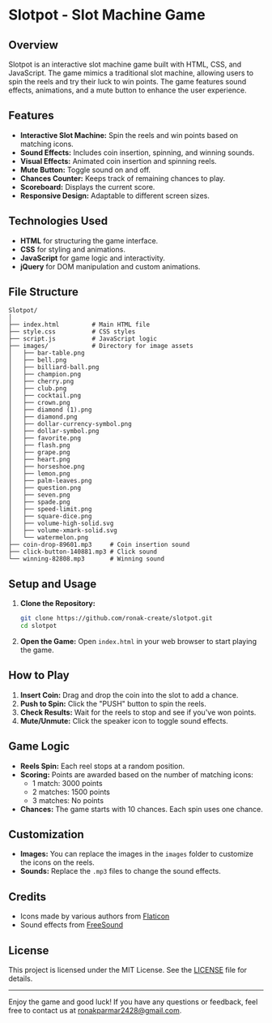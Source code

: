 # Slotpot - Slot Machine Game

## Overview
Slotpot is an interactive slot machine game built with HTML, CSS, and JavaScript. The game mimics a traditional slot machine, allowing users to spin the reels and try their luck to win points. The game features sound effects, animations, and a mute button to enhance the user experience.

## Features
- **Interactive Slot Machine:** Spin the reels and win points based on matching icons.
- **Sound Effects:** Includes coin insertion, spinning, and winning sounds.
- **Visual Effects:** Animated coin insertion and spinning reels.
- **Mute Button:** Toggle sound on and off.
- **Chances Counter:** Keeps track of remaining chances to play.
- **Scoreboard:** Displays the current score.
- **Responsive Design:** Adaptable to different screen sizes.

## Technologies Used
- **HTML** for structuring the game interface.
- **CSS** for styling and animations.
- **JavaScript** for game logic and interactivity.
- **jQuery** for DOM manipulation and custom animations.

## File Structure
```
Slotpot/
│
├── index.html         # Main HTML file
├── style.css          # CSS styles
├── script.js          # JavaScript logic
├── images/            # Directory for image assets
│   ├── bar-table.png
│   ├── bell.png
│   ├── billiard-ball.png
│   ├── champion.png
│   ├── cherry.png
│   ├── club.png
│   ├── cocktail.png
│   ├── crown.png
│   ├── diamond (1).png
│   ├── diamond.png
│   ├── dollar-currency-symbol.png
│   ├── dollar-symbol.png
│   ├── favorite.png
│   ├── flash.png
│   ├── grape.png
│   ├── heart.png
│   ├── horseshoe.png
│   ├── lemon.png
│   ├── palm-leaves.png
│   ├── question.png
│   ├── seven.png
│   ├── spade.png
│   ├── speed-limit.png
│   ├── square-dice.png
│   ├── volume-high-solid.svg
│   ├── volume-xmark-solid.svg
│   └── watermelon.png
├── coin-drop-89601.mp3     # Coin insertion sound
├── click-button-140881.mp3 # Click sound
└── winning-82808.mp3       # Winning sound
```

## Setup and Usage
1. **Clone the Repository:**
   ```bash
   git clone https://github.com/ronak-create/slotpot.git
   cd slotpot
   ```

2. **Open the Game:**
   Open `index.html` in your web browser to start playing the game.

## How to Play
1. **Insert Coin:** Drag and drop the coin into the slot to add a chance.
2. **Push to Spin:** Click the "PUSH" button to spin the reels.
3. **Check Results:** Wait for the reels to stop and see if you've won points.
4. **Mute/Unmute:** Click the speaker icon to toggle sound effects.

## Game Logic
- **Reels Spin:** Each reel stops at a random position.
- **Scoring:** Points are awarded based on the number of matching icons:
  - 1 match: 3000 points
  - 2 matches: 1500 points
  - 3 matches: No points
- **Chances:** The game starts with 10 chances. Each spin uses one chance.

## Customization
- **Images:** You can replace the images in the `images` folder to customize the icons on the reels.
- **Sounds:** Replace the `.mp3` files to change the sound effects.

## Credits
- Icons made by various authors from [Flaticon](https://www.flaticon.com/)
- Sound effects from [FreeSound](https://freesound.org/)

## License
This project is licensed under the MIT License. See the [LICENSE](LICENSE) file for details.

---

Enjoy the game and good luck! If you have any questions or feedback, feel free to contact us at [ronakparmar2428@gmail.com](mailto:ronakparmar2428@gmail.com).
